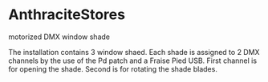 # AnthraciteStores
motorized DMX window shade

The installation contains 3 window shaed.
Each shade is assigned to 2 DMX channels by the use of the Pd patch and a Fraise Pied USB.
First channel is for opening the shade.
Second is for rotating the shade blades.

